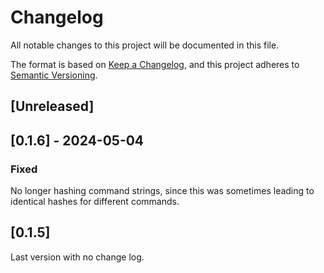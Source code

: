 # Changelog

All notable changes to this project will be documented in this file.

The format is based on [Keep a Changelog](https://keepachangelog.com/en/1.0.0/),
and this project adheres to [Semantic Versioning](https://semver.org/spec/v2.0.0.html).

## [Unreleased]


## [0.1.6] - 2024-05-04

### Fixed

No longer hashing command strings, since this was sometimes leading to identical hashes for different commands.

## [0.1.5]

Last version with no change log.
